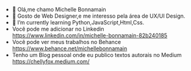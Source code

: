 
- 👋 Olá,me chamo Michelle Bonnamain
- 👀 Gosto de Web Designer,e me interesso pela área de UX/UI Design.
- 🌱 I’m currently learning  Python,JavaScript,Html,Css.
- Você pode me adicionar no Linkedin https://www.linkedin.com/in/michelle-bonnamain-82b240185
- Você pode ver meus trabalhos no  Behance https://www.behance.net/michellebonnamain
- Tenho um Blog pessoal onde eu publico textos autorais no Medium  https://chellyfox.medium.com/


<!---
bonnamainmichelle/bonnamainmichelle is a ✨ special ✨ repository because its `README.md` (this file) appears on your GitHub profile.
You can click the Preview link to take a look at your changes.
--->
